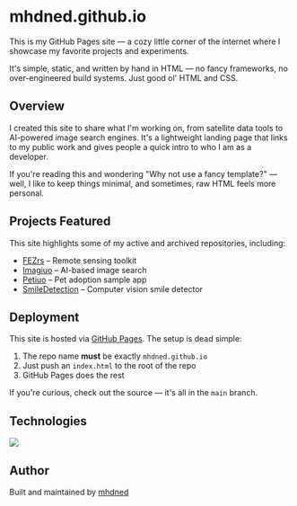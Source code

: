 # mhdned.github.io

This is my GitHub Pages site — a cozy little corner of the internet where I showcase my favorite projects and experiments.

It's simple, static, and written by hand in HTML — no fancy frameworks, no over-engineered build systems. Just good ol' HTML and CSS.

## Overview

I created this site to share what I'm working on, from satellite data tools to AI-powered image search engines. It's a lightweight landing page that links to my public work and gives people a quick intro to who I am as a developer.

If you're reading this and wondering "Why not use a fancy template?" — well, I like to keep things minimal, and sometimes, raw HTML feels more personal.

## Projects Featured

This site highlights some of my active and archived repositories, including:

- [FEZrs](https://github.com/FEZtool-team/FEZrs) – Remote sensing toolkit
- [Imagiuo](https://github.com/mhdned/Imagiuo) – AI-based image search
- [Petiuo](https://github.com/mhdned/Petiuo) – Pet adoption sample app
- [SmileDetection](https://github.com/mhdned/SmileDetection) – Computer vision smile detector

## Deployment

This site is hosted via [GitHub Pages](https://pages.github.com/). The setup is dead simple:

1. The repo name **must** be exactly `mhdned.github.io`
2. Just push an `index.html` to the root of the repo
3. GitHub Pages does the rest

If you're curious, check out the source — it's all in the `main` branch.

## Technologies

<p align="left">
  <a href="https://skillicons.dev">
    <img src="https://skillicons.dev/icons?i=html,css,js,github" />
  </a>
</p>

## Author

Built and maintained by [mhdned](https://github.com/mhdned)

